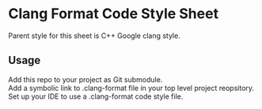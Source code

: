 # Clang Format Code Style Sheet

Parent style for this sheet is C++ Google clang style.

## Usage

Add this repo to your project as Git submodule.
<br>
Add a symbolic link to .clang-format file in your top level project reopsitory. Set up your IDE
to use a .clang-format code style file.
<br>

